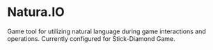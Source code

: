 # Natura.IO
Game tool for utilizing natural language during game interactions and operations.
Currently configured for Stick-Diamond Game.
